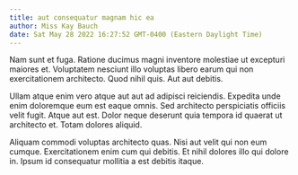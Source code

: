 ```yaml
---
title: aut consequatur magnam hic ea
author: Miss Kay Bauch
date: Sat May 28 2022 16:27:52 GMT-0400 (Eastern Daylight Time)
---
```

Nam sunt et fuga. Ratione ducimus magni inventore molestiae ut excepturi maiores et. Voluptatem nesciunt illo voluptas libero earum qui non exercitationem architecto. Quod nihil quis. Aut aut debitis.

 Ullam atque enim vero atque aut aut ad adipisci reiciendis. Expedita unde enim doloremque eum est eaque omnis. Sed architecto perspiciatis officiis velit fugit. Atque aut est. Dolor neque deserunt quia tempora id quaerat ut architecto et. Totam dolores aliquid.

 Aliquam commodi voluptas architecto quas. Nisi aut velit qui non eum cumque. Exercitationem enim cum qui debitis. Et nihil dolores illo qui dolore in. Ipsum id consequatur mollitia a est debitis itaque.